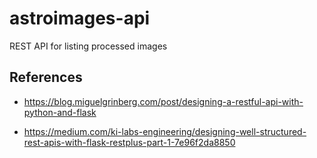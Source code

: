 # astroimages-api

REST API for listing processed images

## References

- https://blog.miguelgrinberg.com/post/designing-a-restful-api-with-python-and-flask

- https://medium.com/ki-labs-engineering/designing-well-structured-rest-apis-with-flask-restplus-part-1-7e96f2da8850